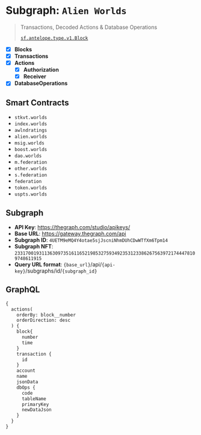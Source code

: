 # Subgraph: `Alien Worlds`

> Transactions, Decoded Actions & Database Operations
>
> [`sf.antelope.type.v1.Block`](https://buf.build/pinax/firehose-antelope/docs/main:sf.antelope.type.v1)

- [x] **Blocks**
- [x] **Transactions**
- [x] **Actions**
  - [x] **Authorization**
  - [x] **Receiver**
- [x] **DatabaseOperations**

## Smart Contracts

- `stkvt.worlds`
- `index.worlds`
- `awlndratings`
- `alien.worlds`
- `msig.worlds`
- `boost.worlds`
- `dao.worlds`
- `m.federation`
- `other.worlds`
- `s.federation`
- `federation`
- `token.worlds`
- `uspts.worlds`

## Subgraph

- **API Key**: <https://thegraph.com/studio/apikeys/>
- **Base URL**: <https://gateway.thegraph.com/api>
- **Subgraph ID**: `4UETM9eMQ4Y4otae5sjJscniNhmDUhCDwWTfXm6Tpm14`
- **Subgraph NFT**: `23317001931136309735161165219853275934923531233862675639721744478109748611915`
- **Query URL format**: `{base_url}`/api/`{api-key}`/subgraphs/id/`{subgraph_id}`

## GraphQL

```graphql
{
  actions(
    orderBy: block__number
    orderDirection: desc
  ) {
    block{
      number
      time
    }
    transaction {
      id
    }
    account
    name
    jsonData
    dbOps {
      code
      tableName
      primaryKey
      newDataJson
    }
  }
}
```
